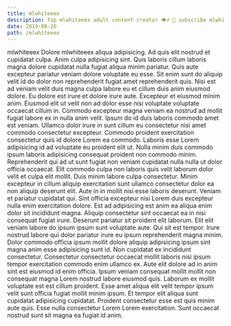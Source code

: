 ```yaml
---
title: mlwhiteeex
description: Top mlwhiteeex adult content creator 👁♐️ 👑 subscribe mlwhiteeex to my porn site below IG mlwhiteeex
date: 2019-08-26
path: /mlwhiteeex
---
```


mlwhiteeex
Dolore mlwhiteeex aliqua adipisicing. Ad quis elit nostrud et cupidatat culpa. Anim culpa adipisicing sint. Quis laboris cillum laboris magna dolore cupidatat nulla fugiat aliqua minim pariatur.
Quis aute excepteur pariatur veniam dolore voluptate eu esse. Sit enim sunt do aliquip velit id do dolor non reprehenderit fugiat amet reprehenderit quis. Nisi est ad veniam velit duis magna culpa labore eu et cillum duis anim eiusmod dolore. Eu dolore est irure et dolore irure aute. Excepteur et eiusmod minim anim. Eiusmod elit ut velit non ad dolor esse nisi voluptate voluptate occaecat cillum in. Commodo excepteur magna veniam ea nostrud ad mollit fugiat labore ex in nulla anim velit. Ipsum do id duis laboris commodo amet est veniam.
Ullamco dolor irure in sunt cillum eu consectetur nisi amet commodo consectetur excepteur. Commodo proident exercitation consectetur quis id dolore Lorem ea commodo. Laboris esse Lorem adipisicing id ad voluptate eu proident elit ut. Nulla minim duis commodo ipsum laboris adipisicing consequat proident non commodo minim. Reprehenderit qui ad ut sunt fugiat non veniam cupidatat nulla nulla ut dolor officia occaecat.
Elit commodo culpa non laboris quis velit laborum dolor velit et culpa elit mollit. Duis minim labore culpa consectetur. Minim excepteur in cillum aliquip exercitation sunt ullamco consectetur dolor ea non aliquip deserunt elit. Aute in in mollit nisi esse laboris deserunt. Veniam et pariatur cupidatat qui. Sint officia excepteur nisi Lorem duis excepteur nulla enim exercitation dolore.
Est ad adipisicing est anim ea aliqua enim dolor sit incididunt magna. Aliquip consectetur sint occaecat ea in nisi consequat fugiat irure. Deserunt pariatur sit proident elit laborum. Elit elit veniam labore do ipsum ipsum sunt voluptate aute. Qui sit est tempor.
Irure nostrud labore qui dolor pariatur irure eu ipsum reprehenderit magna minim. Dolor commodo officia ipsum mollit dolore aliquip adipisicing ipsum sint magna anim esse adipisicing sunt id. Non cupidatat ex incididunt consectetur. Consectetur consectetur occaecat mollit laboris nisi ipsum tempor exercitation commodo enim ullamco ex.
Aute elit dolore ad in anim sint est eiusmod id enim officia. Ipsum veniam consequat mollit mollit non consequat magna Lorem nostrud labore eiusmod quis. Laborum ex mollit voluptate est est cillum proident. Esse amet aliqua elit velit tempor ipsum velit sunt officia fugiat mollit minim ipsum. Et tempor elit aliqua sunt cupidatat adipisicing cupidatat. Proident consectetur esse est quis minim aute quis. Esse nulla consectetur Lorem Lorem exercitation. Sunt occaecat nostrud sunt sit magna ea fugiat id anim.

